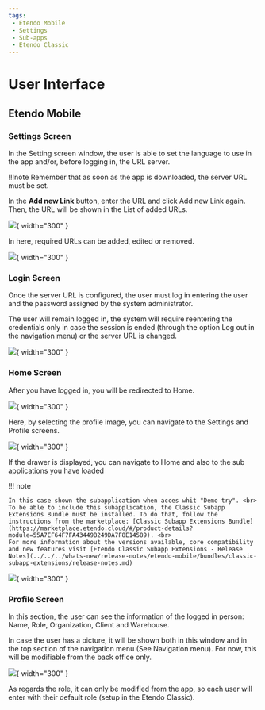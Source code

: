 ```yaml
---
tags: 
 - Etendo Mobile
 - Settings
 - Sub-apps
 - Etendo Classic
---
```


# User Interface

## Etendo Mobile

### Settings Screen

In the Setting screen window, the user is able to set the language to use in the app and/or, before logging in, the URL server. 

!!!note
    Remember that as soon as the app is downloaded, the server URL must be set. 

In the **Add new Link** button, enter the URL and click Add new Link again. Then, the URL will be shown in the List of added URLs.

![](../../../assets/user-guide/etendo-mobile/user-interface/SettingsScreen.png){ width="300" }

In here, required URLs can be added, edited or removed.

![](../../../assets/user-guide/etendo-mobile/user-interface/AddNewUrlMobile.jpeg){ width="300" }

### Login Screen

Once the server URL is configured, the user must log in entering the user and the password assigned by the system administrator.

The user will remain logged in, the system will require reentering the credentials only in case the session is ended (through the option Log out in the navigation menu) or the server URL is changed.

![](../../../assets/user-guide/etendo-mobile/user-interface/LoginScreen.png){ width="300" }

### Home Screen

After you have logged in, you will be redirected to Home.

![](../../../assets/user-guide/etendo-mobile/user-interface/HomeScreen.png){ width="300" }

Here, by selecting the profile image, you can navigate to the Settings and Profile screens.

![](../../../assets/user-guide/etendo-mobile/user-interface/HomeScreenOptionsProfile.png){ width="300" }

If the drawer is displayed, you can navigate to Home and also to the sub applications you have loaded 

!!! note

    In this case shown the subapplication when acces whit "Demo try". <br>
    To be able to include this subapplication, the Classic Subapp Extensions Bundle must be installed. To do that, follow the instructions from the marketplace: [Classic Subapp Extensions Bundle](https://marketplace.etendo.cloud/#/product-details?module=55A7EF64F7FA43449B249DA7F8E14589). <br>
    For more information about the versions available, core compatibility and new features visit [Etendo Classic Subapp Extensions - Release Notes](../../../whats-new/release-notes/etendo-mobile/bundles/classic-subapp-extensions/release-notes.md) 

![](../../../assets/user-guide/etendo-mobile/user-interface/Drawer.png){ width="300" }

### Profile Screen
In this section, the user can see the information of the logged in person: Name, Role, Organization, Client and Warehouse.

In case the user has a picture, it will be shown both in this window and in the top section of the navigation menu (See Navigation menu). For now, this will be modifiable from the back office only.

![](../../../assets/user-guide/etendo-mobile/user-interface/ProfileScreen.png){ width="300" }

As regards the role, it can only be modified from the app, so each user will enter with their default role (setup in the Etendo Classic).